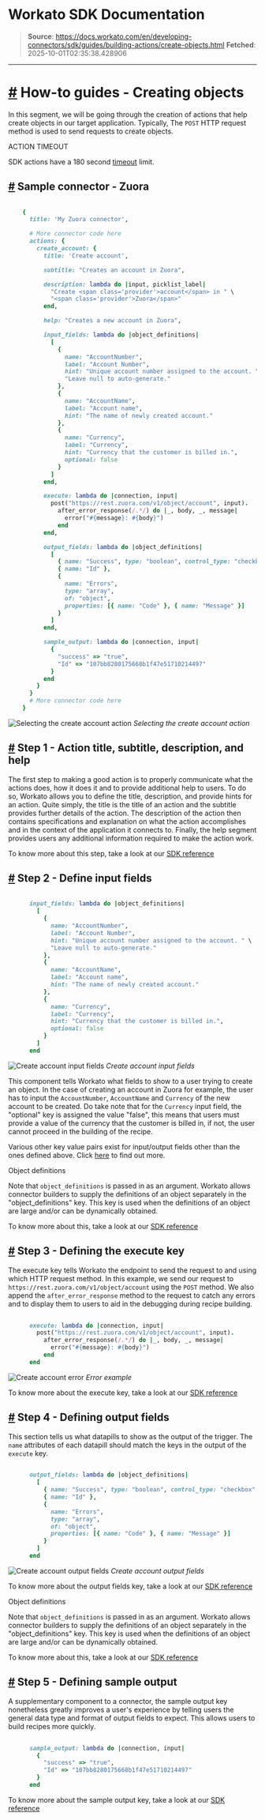 # Workato SDK Documentation

> **Source**: https://docs.workato.com/en/developing-connectors/sdk/guides/building-actions/create-objects.html
> **Fetched**: 2025-10-01T02:35:38.428906

---

# [#](<#how-to-guides-creating-objects>) How-to guides - Creating objects

In this segment, we will be going through the creation of actions that help create objects in our target application. Typically, The `POST` HTTP request method is used to send requests to create objects.

ACTION TIMEOUT

SDK actions have a 180 second [timeout](</recipes/recipe-job-errors.html#timeouts>) limit.

## [#](<#sample-connector-zuora>) Sample connector - Zuora
```ruby
 
    {
      title: 'My Zuora connector',

      # More connector code here
      actions: {
        create_account: {
          title: 'Create account',

          subtitle: "Creates an account in Zuora",

          description: lambda do |input, picklist_label|
            "Create <span class='provider'>account</span> in " \
            "<span class='provider'>Zuora</span>"
          end,

          help: "Creates a new account in Zuora",

          input_fields: lambda do |object_definitions|
            [
              {
                name: "AccountNumber",
                label: "Account Number",
                hint: "Unique account number assigned to the account. " \ 
                "Leave null to auto-generate."
              },
              {
                name: "AccountName",
                label: "Account name",
                hint: "The name of newly created account."
              },
              {
                name: "Currency",
                label: "Currency",
                hint: "Currency that the customer is billed in.",
                optional: false
              }
            ]
          end,

          execute: lambda do |connection, input|
            post("https://rest.zuora.com/v1/object/account", input).
              after_error_response(/.*/) do |_, body, _, message|
                error("#{message}: #{body}")
              end
          end,

          output_fields: lambda do |object_definitions|
            [
              { name: "Success", type: "boolean", control_type: "checkbox" },
              { name: "Id" },
              {
                name: "Errors",
                type: "array",
                of: "object",
                properties: [{ name: "Code" }, { name: "Message" }]
              }
            ]
          end,

          sample_output: lambda do |connection, input|
            {
              "success" => "true",
              "Id" => "107bb8280175668b1f47e51710214497"
            }
          end
        }
      }
      # More connector code here
    }


```

![Selecting the create account action](/assets/img/create_overall.24fea783.png) _Selecting the create account action_

## [#](<#step-1-action-title-subtitle-description-and-help>) Step 1 - Action title, subtitle, description, and help

The first step to making a good action is to properly communicate what the actions does, how it does it and to provide additional help to users. To do so, Workato allows you to define the title, description, and provide hints for an action. Quite simply, the title is the title of an action and the subtitle provides further details of the action. The description of the action then contains specifications and explanation on what the action accomplishes and in the context of the application it connects to. Finally, the help segment provides users any additional information required to make the action work.

To know more about this step, take a look at our [SDK reference](</developing-connectors/sdk/sdk-reference/actions.html#title>)

## [#](<#step-2-define-input-fields>) Step 2 - Define input fields
```ruby
 
      input_fields: lambda do |object_definitions|
        [
          {
            name: "AccountNumber",
            label: "Account Number",
            hint: "Unique account number assigned to the account. " \
            "Leave null to auto-generate."
          },
          {
            name: "AccountName",
            label: "Account name",
            hint: "The name of newly created account."
          },
          {
            name: "Currency",
            label: "Currency",
            hint: "Currency that the customer is billed in.",
            optional: false
          }
        ]
      end


```

![Create account input fields](/assets/img/create_account_input.8fc5076b.png) _Create account input fields_

This component tells Workato what fields to show to a user trying to create an object. In the case of creating an account in Zuora for example, the user has to input the `AccountNumber`, `AccountName` and `Currency` of the new account to be created. Do take note that for the `Currency` input field, the "optional" key is assigned the value "false", this means that users must provide a value of the currency that the customer is billed in, if not, the user cannot proceed in the building of the recipe.

Various other key value pairs exist for input/output fields other than the ones defined above. Click [here](</developing-connectors/sdk/sdk-reference/actions.html#input-fields>) to find out more.

Object definitions

Note that `object_definitions` is passed in as an argument. Workato allows connector builders to supply the definitions of an object separately in the "object_definitions" key. This key is used when the definitions of an object are large and/or can be dynamically obtained.

To know more about this, take a look at our [SDK reference](</developing-connectors/sdk/sdk-reference/object_definitions.html>)

## [#](<#step-3-defining-the-execute-key>) Step 3 - Defining the execute key

The execute key tells Workato the endpoint to send the request to and using which HTTP request method. In this example, we send our request to `https://rest.zuora.com/v1/object/account` using the `POST` method. We also append the `after_error_response` method to the request to catch any errors and to display them to users to aid in the debugging during recipe building.
```ruby
 
      execute: lambda do |connection, input|
        post("https://rest.zuora.com/v1/object/account", input).
          after_error_response(/.*/) do |_, body, _, message|
            error("#{message}: #{body}")
          end
      end


```

![Create account error](/assets/img/create_error.d2fefe6d.png) _Error example_

To know more about the execute key, take a look at our [SDK reference](</developing-connectors/sdk/sdk-reference/actions.html#execute>)

## [#](<#step-4-defining-output-fields>) Step 4 - Defining output fields

This section tells us what datapills to show as the output of the trigger. The `name` attributes of each datapill should match the keys in the output of the `execute` key.
```ruby
 
      output_fields: lambda do |object_definitions|
        [
          { name: "Success", type: "boolean", control_type: "checkbox" },
          { name: "Id" },
          {
            name: "Errors",
            type: "array",
            of: "object",
            properties: [{ name: "Code" }, { name: "Message" }]
          }
        ]
      end


```

![Create account output fields](/assets/img/create_output.3d5c6d87.png) _Create account output fields_

To know more about the output fields key, take a look at our [SDK reference](</developing-connectors/sdk/sdk-reference/actions.html#output-fields>)

Object definitions

Note that `object_definitions` is passed in as an argument. Workato allows connector builders to supply the definitions of an object separately in the "object_definitions" key. This key is used when the definitions of an object are large and/or can be dynamically obtained.

To know more about this, take a look at our [SDK reference](</developing-connectors/sdk/sdk-reference/object_definitions.html>)

## [#](<#step-5-defining-sample-output>) Step 5 - Defining sample output

A supplementary component to a connector, the sample output key nonetheless greatly improves a user's experience by telling users the general data type and format of output fields to expect. This allows users to build recipes more quickly.
```ruby
 
      sample_output: lambda do |connection, input|
        {
          "success" => "true",
          "Id" => "107bb8280175668b1f47e51710214497"
        }
      end


```

To know more about the sample output key, take a look at our [SDK reference](</developing-connectors/sdk/sdk-reference/actions.html#sample-output>)
